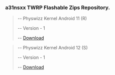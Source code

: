 ### a31nsxx TWRP Flashable Zips Repository.

> -- Physwizz Kernel Android 11 (R)
>
> -- Version - 1
>
> -- [Download](https://mega.nz/file/UqxAxBzS#soc--D8PaM-pgbFbMMoWhnaLWHXCRFvXBR3hPYOTx9w)

> -- Physwizz Kernel Android 12 (S)
>
> -- Version - 1
>
> -- [Download](https://mega.nz/file/RjwF3R4I#cLsf3aVQNvNUWGCJBydGdYX7tw9XjITJwft7jXAw9nM)
